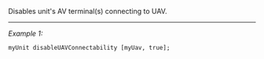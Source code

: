 Disables unit's AV terminal(s) connecting to UAV.


---
*Example 1:*
```sqf
myUnit disableUAVConnectability [myUav, true];
```
